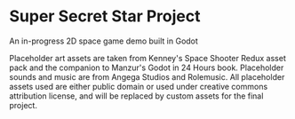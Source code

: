 # Super Secret Star Project

An in-progress 2D space game demo built in Godot

Placeholder art assets are taken from Kenney's Space Shooter Redux asset pack and the companion to Manzur's Godot in 24 Hours book. Placeholder sounds and music are from Angega Studios and Rolemusic. All placeholder assets used are either public domain or used under creative commons attribution license, and will be replaced by custom assets for the final project.